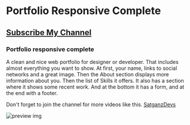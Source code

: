 # Portfolio Responsive Complete
## [Subscribe My Channel](https://youtube.com/channel/UCds9j7uCwYoRoXFd1syKQmQ)
### Portfolio responsive complete
A clean and nice web portfolio for designer or developer. That includes almost everything you want to show. At first, your name, links to social networks and a great image. Then the About section displays more information about you. Then the list of Skills it offers. It also has a section where it shows some recent work. And at the bottom it has a form, and at the end with a footer.

Don't forget to join the channel for more videos like this.
[SatganzDevs](https://youtube.com/channel/UCds9j7uCwYoRoXFd1syKQmQ)

![preview img](/https://www6.flamingtext.com/net-fu/proxy_form.cgi?&imageoutput=true&script=fluffy-logo&doScale=true&scaleWidth=800&scaleHeight=500&fontsize=100&text=SATGANZDEVS)
